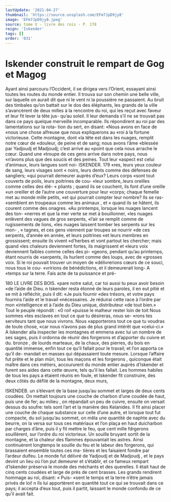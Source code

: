 ```yaml
---
lastUpdate: '2021-04-27'
thumbnail: 'https://source.unsplash.com/EFm7JpD9jy8'
image: 'EFm7JpD9jy8.jpeg'
source: tome V - livre des rois - P. 178
reign: 'Iskender'
tags: []
order: '031'
---
```


# Iskender construit le rempart de Gog et Magog

Ayant ainsi parcouru l’Occident, il se dirigea vers l’Orient, essayant ainsi toutes les routes du monde entier. Il trouva sur son chemin une belle ville, sur laquelle on aurait dit que ni le vent ni la poussière ne passaient. Au bruit des timbales qu’on battait sur le dos des éléphants, les grands de la ville s’avancèrent de deux milles à la rencontre du roi,
qui les reçut avec faveur et leur fit lever la tête jus- qu’au soleil. Il leur demanda s’il ne se trouvait pas
dans ce pays quelque merveille incomparable. Ils répondirent au roi par des lamentations sur la rota- tion du sert, en disant: «Nous avons en face de «nous une chose alfreuse que nous expliquerons au «roi à la fortune victorieuse. Cette montagne, dont «la tête est dans les nuages, remplit notre cœur de «douleur, de peine et de sang; nous avons l’âme «blessée par Yadjoudj et Madjoudj; c’est arrivé au
«point que cela nous arrache le cœur. Quand une «troupe de ces gens arrive dans notre pays, nous «n’avons plus que des soucis et des peines. Tout leur «aspect est celui d’animaux, leurs langues sont noi-
ISKENDER. 179 «res, leurs yeux couleur de sang, leurs visages sont
« noirs, leurs dents comme des défenses de sangliers; «qui pourrait demeurer auprès d’eux? Leurs corps «sont tout couverts de poils, leurs poitrines de cou- «leur sombre,.leurs oreilles comme celles des élé-
« pliants ; quand ils se couchent, ils font d’une oreille «un oreiller et de l’autre une couverture pour leur «corps; chaque femelle met au monde mille petits, «et qui pourrait compter leur nombre? Ils se ras- «semblent en troupeaux comme les animaux , et « quand ils se hâtent, ils courent comme des onagres. «Au printemps, lorsque les nuages lancent des ton- «nerres et que la mer verte se met à bouillonner, «les nuages enlèvent des vagues de gros serpents, «l’air se remplit comme de rugissements de lions, «les nuages laissent tomber les serpents sur les mon-
, « tagnes, et ces gens viennent par troupes se nourrir «de ces serpents, d’année en année, et leurs poitrines
«et leurs membres en grossissent; ensuite ils vivent «d’herbes et vont partout les chercher; mais quand «les chaleurs deviennent fortes, ils maigrissent et «leurs voix deviennent faibles comme celles des pi- «geons, pendant qu’au printemps, étant nourris de «serpents, ils hurlent comme des loups, avec de «grosses voix. Si le roi pouvait trouver un moyen de «délivrerions cœurs de ce souci, nous tous le cou- «vririons de bénédictions, et il demeurerait long- A
«temps sur la terre. Fais acte de ta puissance et pré-

180 LE LIVRE DES BOIS.
«pare notre salut, car toi aussi tu peux avoir besoin «de l’aide de Dieu. n
Iskender resta étonné de leurs paroles, il en eut pitié et se mit à réfléchir, puis il dit: «Je puis fournir
«des trésors, et votre pays fournira l’aide et le travail «nécessaires. Je réduirai cette race à l’ordre par mon «intelligence et à l’aide du Dieu unique, distributeur
«de tout bien.» Tout le peuple répondit : «0 roi! «puisse le malheur rester loin de toit Nous sommes «tes esclaves en tout ce que tu désireras, nous se- «rons tes serviteurs tant que nous vivrons. Nous «apporterons tout ce que tu voudras de toute chose, «car nous n’avons pas de plus grand intérêt que
«celui-ci.» A
Iskender alla inspecter les montagnes et emmena
avec lui un nombre de ses sages, puis il ordonna de réunir des forgerons et d’apporter du cuivre et du. bronze , de lourds marteaux, de la chaux, des pierres, du bois en quantité immense, enfin tout ce qu’il
fallait pour le travail; et l’on apporta ce qu’il de- mandait en masses qui dépassaient toute mesure. Lorsque l’affaire fut prête et le plan mûri, tous les maçons et les forgerons , quiconque était maître dans
ces métiers, accoururent du monde entier auprès d’Iskender et furent ses aides dans cette œuvre, tels qu’il les fallait. Les hommes habiles de tous les pays
a étaient réunis en foule, et Iskender fit construire, des deux côtés du défilé de la montagne, deux murs,

lSKENDEB. un s’élevant de la base jusqu’au sommet et larges de
deux cents coudées. On mettait toujours une couche de charbon d’une coudée de haut, puis une de fer;
au milieu , on répandait un peu de cuivre, ensuite on versait dessus du soufre: tels sont l’art et la manière des Keïanides. Il fit ainsi placer une couche de chaque substance sur celle d’une autre, et lorsque tout fut compacte, du sol jusqu’au sommet, on mêla une quantité de naphte avec du beurre, on la versa sur tous ces matériaux et l’on plaça en haut duicharbon
par charges d’âne, puis il y fit mettre le feu, que
cent mille fdrgerons souillèrent, sur l’ordre du roi victorieux. Un souille bruyant sortit de la montagne, et la chaleur des flammes épouvantait les astres. Ainsi continuèrent longtemps le souille du feu et le labeur des forgerons, qui brassaient ensemble toutes ces ma- tières et les faisaient fondre par l’ardeur dulfeu.
Le monde fut délivré de Yadjoudj et de Madjoudj , et le pays devint un lieu où l’on put demeurer et s’établir, et ce fameux rempart d’Iskender préserva
le monde des méchants et des querelles. Il était haut
de cinq cents coudées et large de près de cent brasses. Les grands rendirent hommage au roi, disant: « Puis- «sent le temps et la terre n’être jamais privés de loi! n
Ils lui apportèrent en quantité tout ce qui se trouvait
dans ce pays; il accepta d’eux tout, puis il partit, laissant le monde confondu de ce qu’il avait fait.
